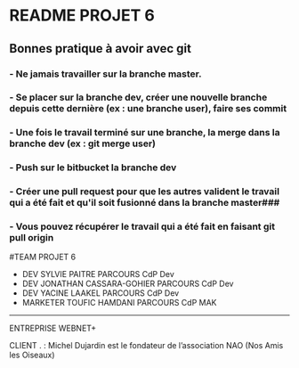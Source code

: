 # README  PROJET 6 #

## Bonnes pratique à avoir avec git ##
### - Ne jamais travailler sur la branche **master**. ###
### - Se placer sur la branche **dev**, créer une nouvelle branche depuis cette dernière (ex : une branche user), faire ses commit ###
### - Une fois le travail terminé sur une branche, la merge dans la branche **dev** (ex : git merge user) ###
### - Push sur le bitbucket la branche **dev** ###
### - Créer une pull request pour que les autres valident le travail qui a été fait et qu'il soit fusionné dans la branche master###
### - Vous pouvez récupérer le travail qui a été fait en faisant git pull origin ###

#TEAM PROJET 6 

* DEV  SYLVIE PAITRE PARCOURS CdP Dev
* DEV   JONATHAN CASSARA-GOHIER   PARCOURS CdP Dev
* DEV YACINE LAAKEL PARCOURS CdP Dev
* MARKETER    TOUFIC HAMDANI   PARCOURS CdP MAK


********************************************

ENTREPRISE WEBNET+ 

CLIENT . :  Michel Dujardin est le fondateur de l’association NAO (Nos Amis les Oiseaux)